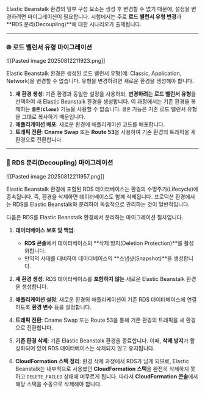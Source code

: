 
Elastic Beanstalk 환경의 일부 구성 요소는 생성 후 변경할 수 없기 때문에, 설정을 변경하려면 마이그레이션이 필요합니다. 시험에서는 주로 **로드 밸런서 유형 변경**과 **RDS 분리(Decoupling)**에 대한 시나리오가 출제됩니다.

---

### 🌐 로드 밸런서 유형 마이그레이션

![[Pasted image 20250812211923.png]]

Elastic Beanstalk 환경은 생성된 로드 밸런서 유형(예: Classic, Application, Network)을 변경할 수 없습니다. 유형을 변경하려면 새로운 환경을 생성해야 합니다.

1. **새 환경 생성**: 기존 환경과 동일한 설정을 사용하되, **변경하려는 로드 밸런서 유형**을 선택하여 새 Elastic Beanstalk 환경을 생성합니다. 이 과정에서는 기존 환경을 복제하는 **`클론(Clone)`** 기능을 사용할 수 없습니다. `클론` 기능은 기존 로드 밸런서 유형을 그대로 복사하기 때문입니다.
2. **애플리케이션 배포**: 새로운 환경에 애플리케이션 코드를 배포합니다.
3. **트래픽 전환**: **Cname Swap** 또는 **Route 53**을 사용하여 기존 환경의 트래픽을 새 환경으로 전환합니다.

---

### 💾 RDS 분리(Decoupling) 마이그레이션

![[Pasted image 20250812211957.png]]

Elastic Beanstalk 환경에 포함된 RDS 데이터베이스는 환경의 수명주기(Lifecycle)에 종속됩니다. 즉, 환경을 삭제하면 데이터베이스도 함께 삭제됩니다. 프로덕션 환경에서는 RDS를 Elastic Beanstalk와 분리하여 독립적으로 관리하는 것이 일반적입니다.

다음은 RDS를 Elastic Beanstalk 환경에서 분리하는 마이그레이션 절차입니다.

1. **데이터베이스 보호 및 백업**:
    - **RDS 콘솔**에서 데이터베이스의 **삭제 방지(Deletion Protection)**를 활성화합니다.
    - 만약의 사태를 대비하여 데이터베이스의 **스냅샷(Snapshot)**을 생성합니다.

2. **새 환경 생성**: RDS 데이터베이스를 **포함하지 않는** 새로운 Elastic Beanstalk 환경을 생성합니다.
    
3. **애플리케이션 설정**: 새로운 환경의 애플리케이션이 기존 RDS 데이터베이스에 연결하도록 **환경 변수** 등을 설정합니다.
    
4. **트래픽 전환**: Cname Swap 또는 Route 53을 통해 기존 환경의 트래픽을 새 환경으로 전환합니다.
    
5. **기존 환경 삭제**: 기존 Elastic Beanstalk 환경을 종료합니다. 이때, **삭제 방지**가 활성화되어 있어 RDS 데이터베이스는 삭제되지 않고 유지됩니다.
    
6. **CloudFormation 스택 정리**: 환경 삭제 과정에서 RDS가 남게 되므로, Elastic Beanstalk는 내부적으로 사용했던 **CloudFormation 스택**을 완전히 삭제하지 못하고 `DELETE_FAILED` 상태에 머무르게 됩니다. 따라서 **CloudFormation 콘솔**에서 해당 스택을 수동으로 삭제해야 합니다.